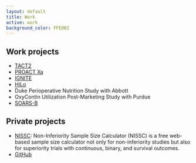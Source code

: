 ```yaml
---
layout: default
title: Work
active: work
background_color: FFE0B2
---
```

## Work projects
- [TACT2](https://clinicaltrials.gov/ct2/show/NCT02733185)
- [PROACT Xa](https://clinicaltrials.gov/ct2/show/NCT04142658)
- [IGNITE](https://gmkb.org/)
- [HiLo](https://clinicaltrials.gov/ct2/show/NCT04095039)
- Duke Perioperative Nutrition Study with Abbott
- OxyContin Utilization Post-Marketing Study with Purdue 
- [SOARS-B](https://clinicaltrials.gov/ct2/show/NCT01944046)

## Private projects
- [NISSC](http://www.hwasoon.kim/NISSC): Non-Inferiority Sample Size Calculator (NISSC) is a free web-based sample size calculator not only for non-inferiority studies but also for superiority trials with continuous, binary, and survival outcomes.
- [GitHub](https://github.com/dulcisflos)

